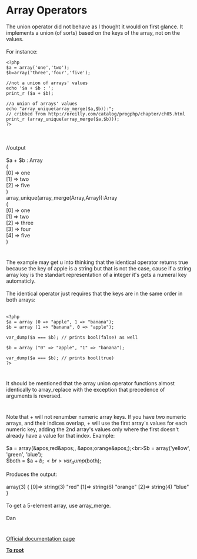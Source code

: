 # Array Operators



The union operator did not behave as I thought it would on first glance. It implements a union (of sorts) based on the keys of the array, not on the values.<br><br>For instance:<br>

```
<?php
$a = array('one','two');
$b=array('three','four','five');

//not a union of arrays' values
echo '$a + $b : ';
print_r ($a + $b);

//a union of arrays' values
echo "array_unique(array_merge($a,$b)):";
// cribbed from http://oreilly.com/catalog/progphp/chapter/ch05.html
print_r (array_unique(array_merge($a,$b)));
?>
```
<br><br>//output<br><br>$a + $b : Array<br>(<br>    [0] =&gt; one<br>    [1] =&gt; two<br>    [2] =&gt; five<br>)<br>array_unique(array_merge(Array,Array)):Array<br>(<br>    [0] =&gt; one<br>    [1] =&gt; two<br>    [2] =&gt; three<br>    [3] =&gt; four<br>    [4] =&gt; five<br>)  

#

The example may get u into thinking that the identical operator returns true because the key of apple is a string but that is not the case, cause if a string array key is the standart representation of a integer it&apos;s gets a numeral key automaticly. <br><br>The identical operator just requires that the keys are in the same order in both arrays:<br><br>

```
<?php
$a = array (0 => "apple", 1 => "banana");
$b = array (1 => "banana", 0 => "apple");

var_dump($a === $b); // prints bool(false) as well

$b = array ("0" => "apple", "1" => "banana");

var_dump($a === $b); // prints bool(true)
?>
```
  

#

It should be mentioned that the array union operator functions almost identically to array_replace with the exception that precedence of arguments is reversed.  

#

Note that + will not renumber numeric array keys.  If you have two numeric arrays, and their indices overlap, + will use the first array&apos;s values for each numeric key, adding the 2nd array&apos;s values only where the first doesn&apos;t already have a value for that index.  Example:<br><br>$a = array(&apos;red&apos;, &apos;orange&apos;);<br>$b = array(&apos;yellow&apos;, &apos;green&apos;, &apos;blue&apos;);<br>$both = $a + $b;<br>var_dump($both);<br><br>Produces the output:<br><br>array(3) { [0]=&gt;  string(3) "red" [1]=&gt;  string(6) "orange" [2]=&gt;  string(4) "blue" }<br><br>To get a 5-element array, use array_merge.<br><br>    Dan  

#

[Official documentation page](https://www.php.net/manual/en/language.operators.array.php)

**[To root](/README.md)**